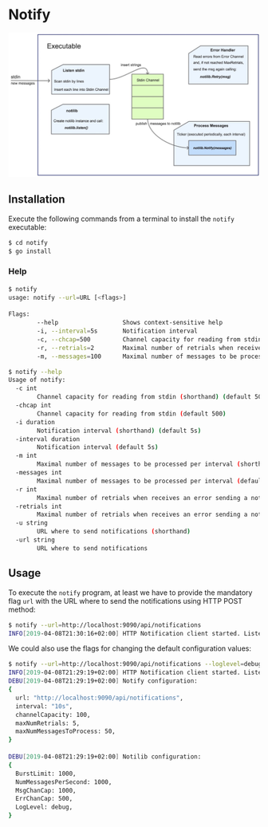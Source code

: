 #  Notify


![Notify executable](../images/notify.jpg)


## Installation
Execute the following commands from a terminal to install the `notify` executable:

``` bash
$ cd notify
$ go install
```


### Help 
``` bash
$ notify
usage: notify --url=URL [<flags>]

Flags:
        --help                  Shows context-sensitive help
        -i, --interval=5s       Notification interval
        -c, --chcap=500         Channel capacity for reading from stdin
        -r, --retrials=2        Maximal number of retrials when receives an error sending a notification
        -m, --messages=100      Maximal number of messages to be processed per interval
```


``` bash
$ notify --help
Usage of notify:
  -c int
        Channel capacity for reading from stdin (shorthand) (default 500)
  -chcap int
        Channel capacity for reading from stdin (default 500)
  -i duration
        Notification interval (shorthand) (default 5s)
  -interval duration
        Notification interval (default 5s)
  -m int
        Maximal number of messages to be processed per interval (shorthand) (default 100)
  -messages int
        Maximal number of messages to be processed per interval (default 100)
  -r int
        Maximal number of retrials when receives an error sending a notification (shorthand) (default 2)
  -retrials int
        Maximal number of retrials when receives an error sending a notification (default 2)
  -u string
        URL where to send notifications (shorthand)
  -url string
        URL where to send notifications
```

## Usage
To execute the `notify` program, at least we have to provide the mandatory flag `url` with the URL where to send the notifications using HTTP POST method:
```bash
$ notify --url=http://localhost:9090/api/notifications 
INFO[2019-04-08T21:30:16+02:00] HTTP Notification client started. Listening for new messages from stdin... 
```

We could also use the flags for changing the default configuration values:

```bash
$ notify --url=http://localhost:9090/api/notifications --loglevel=debug --interval=10s --chcap=100 --retrials=5 --messages=50
INFO[2019-04-08T21:29:19+02:00] HTTP Notification client started. Listening for new messages from stdin... 
DEBU[2019-04-08T21:29:19+02:00] Notify configuration: 
{
  url: "http://localhost:9090/api/notifications",
  interval: "10s",
  channelCapacity: 100,
  maxNumRetrials: 5,
  maxNumMessagesToProcess: 50,
}
 
DEBU[2019-04-08T21:29:19+02:00] Notilib configuration: 
{
  BurstLimit: 1000,
  NumMessagesPerSecond: 1000,
  MsgChanCap: 1000,
  ErrChanCap: 500,
  LogLevel: debug,
}
```